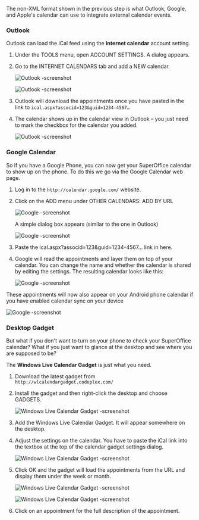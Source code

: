 <!-- markdownlint-disable-file MD041 -->
The non-XML format shown in the previous step is what Outlook, Google, and Apple's calendar can use to integrate external calendar events.

### Outlook

Outlook can load the iCal feed using the **internet calendar** account setting.

1. Under the TOOLS menu, open ACCOUNT SETTINGS. A dialog appears.

2. Go to the INTERNET CALENDARS tab and add a NEW calendar.

    ![Outlook -screenshot][img4]

    ![Outlook -screenshot][img5]

3. Outlook will download the appointments once you have pasted in the link to `ical.aspx?associd=123&guid=1234-4567…`

4. The calendar shows up in the calendar view in Outlook – you just need to mark the checkbox for the calendar you added.

    ![Outlook -screenshot][img6]

### Google Calendar

So if you have a Google Phone, you can now get your SuperOffice calendar to show up on the phone. To do this we go via the Google Calendar web page.

1. Log in to the `http://calendar.google.com/` website.

2. Click on the ADD menu under OTHER CALENDARS: ADD BY URL

    ![Google -screenshot][img7]

    A simple dialog box appears (similar to the one in Outlook)

    ![Google -screenshot][img8]

3. Paste the ical.aspx?associd=123&guid=1234-4567…  link in here.

4. Google will read the appointments and layer them on top of your calendar. You can change the name and whether the calendar is shared by editing the settings. The resulting calendar looks like this:

    ![Google -screenshot][img9]

These appointments will now also appear on your Android phone calendar if you have enabled calendar sync on your device

![Google -screenshot][img10]

### Desktop Gadget

But what if you don't want to turn on your phone to check your SuperOffice calendar? What if you just want to glance at the desktop and see where you are supposed to be?

The **Windows Live Calendar Gadget** is just what you need.

1. Download the latest gadget from `http://wlcalendargadget.codeplex.com/`

2. Install the gadget and then right-click the desktop and choose GADGETS.

    ![Windows Live Calendar Gadget -screenshot][img11]

3. Add the Windows Live Calendar Gadget. It will appear somewhere on the desktop.

4. Adjust the settings on the calendar. You have to paste the iCal link into the textbox at the top of the calendar gadget settings dialog.

    ![Windows Live Calendar Gadget -screenshot][img12]

5. Click OK and the gadget will load the appointments from the URL and display them under the week or month.

    ![Windows Live Calendar Gadget -screenshot][img13]

    ![Windows Live Calendar Gadget -screenshot][img14]

6. Click on an appointment for the full description of the appointment.

<!-- Referenced links -->

<!-- Referenced images -->
[img4]: ../../media/image004.jpg
[img5]: ../../media/image005.jpg
[img6]: ../../media/image006.gif
[img7]: ../../media/image007.gif
[img8]: ../../media/image008.gif
[img9]: ../../media/image009.gif
[img10]: ../../media/image010.jpg
[img11]: ../../media/image011.jpg
[img12]: ../../media/image012.jpg
[img13]: ../../media/image013.gif
[img14]: ../../media/image014.gif
